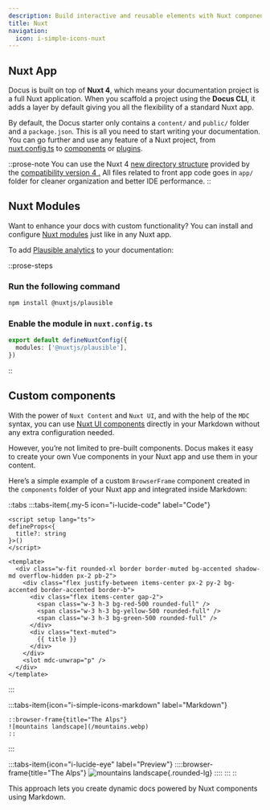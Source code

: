 ```yaml
---
description: Build interactive and reusable elements with Nuxt components
title: Nuxt
navigation:
  icon: i-simple-icons-nuxt
---
```


## Nuxt App

Docus is built on top of **Nuxt 4**, which means your documentation project is a full Nuxt application. When you scaffold a project using the **Docus CLI**, it adds a layer by default giving you all the flexibility of a standard Nuxt app.

By default, the Docus starter only contains a `content/` and `public/` folder and a `package.json`. This is all you need to start writing your documentation. You can go further and use any feature of a Nuxt project, from [nuxt.config.ts](https://nuxt.com/docs/guide/directory-structure/nuxt-config) to [components](https://nuxt.com/docs/guide/directory-structure/nuxt-config) or [plugins](https://nuxt.com/docs/guide/directory-structure/plugins).

::prose-note
You can use the Nuxt 4 [new directory structure](https://nuxt.com/docs/getting-started/upgrade#new-directory-structure) provided by the [compatibility version 4 .]() All files related to front app code goes in `app/` folder for cleaner organization and better IDE performance.
::

## Nuxt Modules

Want to enhance your docs with custom functionality? You can install and configure [Nuxt modules]() just like in any Nuxt app.

To add [Plausible analytics](https://github.com/nuxt-modules/plausible?utm_source=nuxt.com\&utm_medium=aside-module\&utm_campaign=nuxt.com) to your documentation:

::prose-steps
### Run the following command

```bash [Terminal]
npm install @nuxtjs/plausible
```

### Enable the module in `nuxt.config.ts`

```ts [nuxt.config.ts]
export default defineNuxtConfig({
  modules: ['@nuxtjs/plausible'],
})
```
::

## Custom components

With the power of `Nuxt Content` and `Nuxt UI`, and with the help of the `MDC` syntax, you can use [Nuxt UI components](/en/essentials/components) directly in your Markdown without any extra configuration needed.

However, you’re not limited to pre-built components. Docus makes it easy to create your own Vue components in your Nuxt app and use them in your content.

Here’s a simple example of a custom `BrowserFrame` component created in the `components` folder of your Nuxt app and integrated inside Markdown:

::tabs
  :::tabs-item{.my-5 icon="i-lucide-code" label="Code"}
  ```vue [components/content/BrowserFrame.vue]
  <script setup lang="ts">
  defineProps<{
    title?: string
  }>()
  </script>

  <template>
    <div class="w-fit rounded-xl border border-muted bg-accented shadow-md overflow-hidden px-2 pb-2">
      <div class="flex justify-between items-center px-2 py-2 bg-accented border-accented border-b">
        <div class="flex items-center gap-2">
          <span class="w-3 h-3 bg-red-500 rounded-full" />
          <span class="w-3 h-3 bg-yellow-500 rounded-full" />
          <span class="w-3 h-3 bg-green-500 rounded-full" />
        </div>
        <div class="text-muted">
          {{ title }}
        </div>
      </div>
      <slot mdc-unwrap="p" />
    </div>
  </template>
  ```
  :::

  :::tabs-item{icon="i-simple-icons-markdown" label="Markdown"}
  ```mdc
  ::browser-frame{title="The Alps"}
  ![mountains landscape](/mountains.webp)
  ::
  ```
  :::

  :::tabs-item{icon="i-lucide-eye" label="Preview"}
    ::::browser-frame{title="The Alps"}
    ![mountains landscape](/documentation/mountains.webp){.rounded-lg}
    ::::
  :::
::

This approach lets you create dynamic docs powered by Nuxt components using Markdown.
